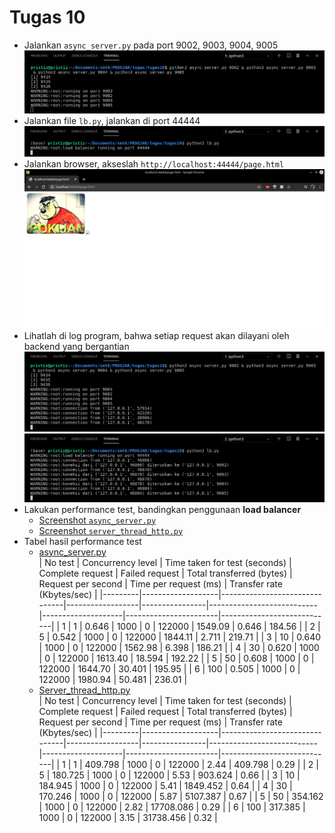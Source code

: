# Tugas 10

- Jalankan `async_server.py` pada port 9002, 9003, 9004, 9005  
![2](screenshot/2.png)  
- Jalankan file `lb.py`, jalankan di port 44444  
![3](screenshot/3.png)  
- Jalankan browser, akseslah `http://localhost:44444/page.html`  
![4](screenshot/4.png)  
- Lihatlah di log program, bahwa setiap request akan dilayani oleh backend yang bergantian  
![5_1](screenshot/5_1.png)  
![5_2](screenshot/5_2.png)  
- Lakukan performance test, bandingkan penggunaan __load balancer__  
  - [Screenshot `async_server.py`](https://htmlpreview.github.io/?https://github.com/pizzaismyname/PROGJAR_051117400000112/blob/master/tugas10/screenshot/async_server.html)  
  - [Screenshot `server_thread_http.py`](https://htmlpreview.github.io/?https://github.com/pizzaismyname/PROGJAR_051117400000112/blob/master/tugas9/screenshot/server_thread_http.html)
- Tabel hasil performance test
  - [async_server.py](../tugas10/async_server.py)  
    | No test | Concurrency level | Time taken for test (seconds) | Complete request | Failed request | Total transferred (bytes) | Request per second | Time per request (ms) | Transfer rate (Kbytes/sec) |
    |---------|-------------------|-------------------------------|------------------|----------------|---------------------------|--------------------|-----------------------|----------------------------|
    | 1       | 1                 | 0.646                         | 1000             | 0              | 122000                    | 1549.09            | 0.646                 | 184.56                     |
    | 2       | 5                 | 0.542                         | 1000             | 0              | 122000                    | 1844.11            | 2.711                 | 219.71                     |
    | 3       | 10                | 0.640                         | 1000             | 0              | 122000                    | 1562.98            | 6.398                 | 186.21                     |
    | 4       | 30                | 0.620                         | 1000             | 0              | 122000                    | 1613.40            | 18.594                | 192.22                     |
    | 5       | 50                | 0.608                         | 1000             | 0              | 122000                    | 1644.70            | 30.401                | 195.95                     |
    | 6       | 100               | 0.505                         | 1000             | 0              | 122000                    | 1980.94            | 50.481                | 236.01                     |
  - [Server_thread_http.py](../tugas9/server_thread_http.py)  
    | No test | Concurrency level | Time taken for test (seconds) | Complete request | Failed request | Total transferred (bytes) | Request per second | Time per request (ms) | Transfer rate (Kbytes/sec) |
    |---------|-------------------|-------------------------------|------------------|----------------|---------------------------|--------------------|-----------------------|----------------------------|
    | 1       | 1                 | 409.798                       | 1000             | 0              | 122000                    | 2.44               | 409.798               | 0.29                       |
    | 2       | 5                 | 180.725                       | 1000             | 0              | 122000                    | 5.53               | 903.624               | 0.66                       |
    | 3       | 10                | 184.945                       | 1000             | 0              | 122000                    | 5.41               | 1849.452              | 0.64                       |
    | 4       | 30                | 170.246                       | 1000             | 0              | 122000                    | 5.87               | 5107.387              | 0.67                       |
    | 5       | 50                | 354.162                       | 1000             | 0              | 122000                    | 2.82               | 17708.086             | 0.29                       |
    | 6       | 100               | 317.385                       | 1000             | 0              | 122000                    | 3.15               | 31738.456             | 0.32                       |
